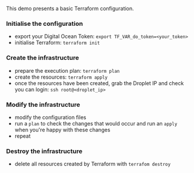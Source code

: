 This demo presents a basic Terraform configuration.
### Initialise the configuration
* export your Digital Ocean Token: `export TF_VAR_do_token=<your_token>`
* initialise Terraform: `terraform init`
### Create the infrastructure
* prepare the execution plan: `terraform plan`
* create the resources: `terraform apply`
* once the resources have been created, grab the Droplet IP and check you can login: `ssh root@<droplet_ip>`
### Modify the infrastructure
* modify the configuration files
* run a `plan` to check the changes that would occur and run an `apply` when you're happy with these changes
* repeat
### Destroy the infrastructure
* delete all resources created by Terraform with `terrafom destroy`
